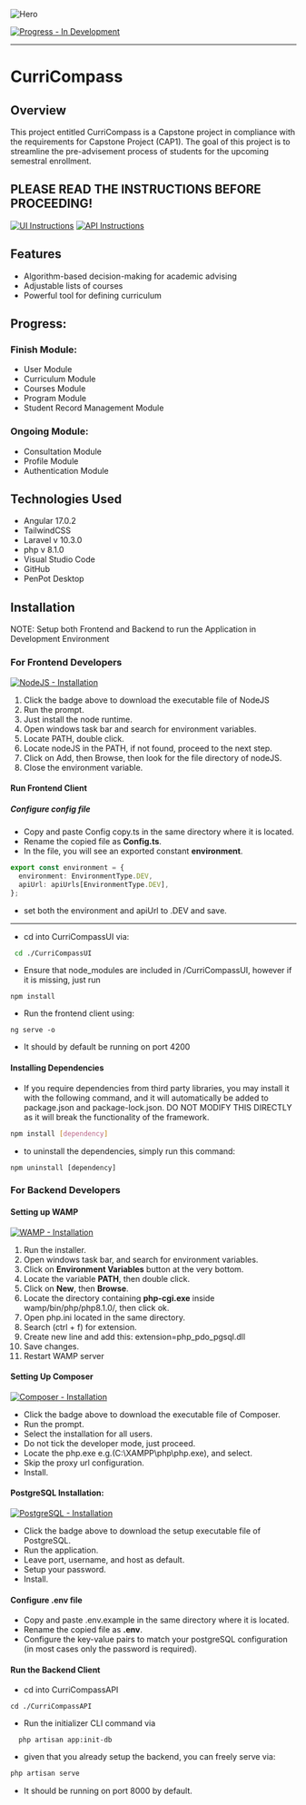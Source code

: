 ![Hero](https://www.helpforassessment.com/blog/wp-content/uploads/2020/08/how-to-do-a-capstone-project.jpg)

[![Progress - In Development](https://img.shields.io/badge/Progress-In_Development-D30000?style=for-the-badge)]()

***
# CurriCompass

## Overview
This project entitled CurriCompass is a Capstone project in compliance with the requirements for Capstone Project (CAP1). The goal of this project is to streamline the pre-advisement process of students for the upcoming semestral enrollment. 

## PLEASE READ THE INSTRUCTIONS BEFORE PROCEEDING!
[![UI Instructions](https://img.shields.io/badge/UI-Instructions-ffffff)](https://github.com/JohnDanielTejero/CurriCompass_SC/blob/main/CurriCompassUI/README.md)
[![API Instructions](https://img.shields.io/badge/API-Instructions-ff3421)](https://github.com/JohnDanielTejero/CurriCompass_SC/tree/main/CurriCompassAPI)

## Features
- Algorithm-based decision-making for academic advising
- Adjustable lists of courses 
- Powerful tool for defining curriculum

## Progress:
### Finish Module:
- User Module
- Curriculum Module
- Courses Module
- Program Module
- Student Record Management Module

### Ongoing Module:
- Consultation Module
- Profile Module
- Authentication Module
  
## Technologies Used
- Angular 17.0.2
- TailwindCSS
- Laravel v 10.3.0
- php v 8.1.0
- Visual Studio Code
- GitHub
- PenPot Desktop

## Installation
NOTE: Setup both Frontend and Backend to run the Application in Development Environment

### For Frontend Developers

[![NodeJS - Installation](https://img.shields.io/badge/NodeJS-Installation-2ea44f)](https://nodejs.org/dist/v20.10.0/node-v20.10.0-x64.msi)
1. Click the badge above to download the executable file of NodeJS
2. Run the prompt.
3. Just install the node runtime.
4. Open windows task bar and search for environment variables.
5. Locate PATH, double click.
6. Locate nodeJS in the PATH, if not found, proceed to the next step.
7. Click on Add, then Browse, then look for the file directory of nodeJS.
8. Close the environment variable.

#### Run Frontend Client
##### Configure config file
- Copy and paste Config copy.ts in the same directory where it is located.
- Rename the copied file as **Config.ts**.
- In the file, you will see an exported constant **environment**.

```ts
export const environment = {
  environment: EnvironmentType.DEV,
  apiUrl: apiUrls[EnvironmentType.DEV],
};
```
- set both the environment and apiUrl to .DEV and save.
---

- cd into CurriCompassUI via:
```bash
 cd ./CurriCompassUI
```
- Ensure that node_modules are included in /CurriCompassUI, however if it is missing, just run
```shell
npm install
```
- Run the frontend client using:
```shell
ng serve -o
```
- It should by default be running on port 4200

#### Installing Dependencies
- If you require dependencies from third party libraries, you may install it with the following command, and it will automatically be added to package.json and package-lock.json. DO NOT MODIFY THIS DIRECTLY as it will break the functionality of the framework.
```bash
npm install [dependency]
``` 
- to uninstall the dependencies, simply run this command:

```shell
npm uninstall [dependency]
```

### For Backend Developers
#### Setting up WAMP
[![WAMP - Installation](https://img.shields.io/badge/WAMP-Installation-9966cc)](https://sourceforge.net/projects/wampserver/files/WampServer%203/WampServer%203.0.0/wampserver3.3.2_x64.exe/download)
1. Run the installer.
2. Open windows task bar, and search for environment variables.
3. Click on **Environment Variables** button at the very bottom.
4. Locate the variable **PATH**, then double click.
5. Click on **New**, then **Browse**.
6. Locate the directory containing **php-cgi.exe** inside wamp/bin/php/php8.1.0/, then click ok.
7. Open php.ini located in the same directory.
8. Search (ctrl + f) for extension.
9. Create new line and add this: extension=php_pdo_pgsql.dll
10. Save changes.
11. Restart WAMP server

#### Setting Up Composer
[![Composer - Installation](https://img.shields.io/badge/Composer-Installation-d7e2f3)](https://getcomposer.org/Composer-Setup.exe)
- Click the badge above to download the executable file of Composer.
- Run the prompt.
- Select the installation for all users.
- Do not tick the developer mode, just proceed.
- Locate the php.exe e.g.(C:\XAMPP\php\php.exe), and select.
- Skip the proxy url configuration.
- Install.

#### PostgreSQL Installation:

[![PostgreSQL - Installation](https://img.shields.io/badge/PostgreSQL-Installation-4d91ff)](https://sbp.enterprisedb.com/getfile.jsp?fileid=1258893)

- Click the badge above to download the setup executable file of PostgreSQL.
- Run the application.
- Leave port, username, and host as default.
- Setup your password.
- Install.

#### Configure .env file
- Copy and paste .env.example in the same directory where it is located.
- Rename the copied file as **.env**.
- Configure the key-value pairs to match your postgreSQL configuration (in most cases only the password is required).

#### Run the Backend Client
- cd into CurriCompassAPI
```shell
cd ./CurriCompassAPI
```
- Run the initializer CLI command via

```shell
  php artisan app:init-db
```
- given that you already setup the backend, you can freely serve via:
```bash
php artisan serve
```
- It should be running on port 8000 by default.
